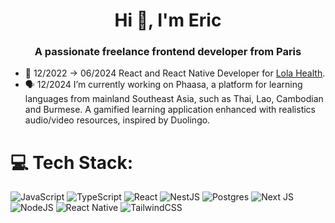 <h1 align="center">Hi 👋, I'm Eric</h1>
<h3 align="center">A passionate freelance frontend developer from Paris</h3>

- 🤝 12/2022 -> 06/2024 React and React Native Developer for [Lola Health](https://www.lolahealth.fr/).
- 🗣️ 12/2024 I’m currently working on Phaasa, a platform for learning languages from mainland Southeast Asia, such as Thai, Lao, Cambodian and Burmese. A gamified learning application enhanced with realistics audio/video resources, inspired by Duolingo.

# 💻 Tech Stack:
![JavaScript](https://img.shields.io/badge/javascript-%23323330.svg?style=flat&logo=javascript&logoColor=%23F7DF1E) ![TypeScript](https://img.shields.io/badge/typescript-%23007ACC.svg?style=flat&logo=typescript&logoColor=white) ![React](https://img.shields.io/badge/react-%2320232a.svg?style=flat&logo=react&logoColor=%2361DAFB) ![NestJS](https://img.shields.io/badge/nestjs-%23E0234E.svg?style=flat&logo=nestjs&logoColor=white) ![Postgres](https://img.shields.io/badge/postgres-%23316192.svg?style=flat&logo=postgresql&logoColor=white) ![Next JS](https://img.shields.io/badge/Next-black?style=flat&logo=next.js&logoColor=white) ![NodeJS](https://img.shields.io/badge/node.js-6DA55F?style=flat&logo=node.js&logoColor=white) ![React Native](https://img.shields.io/badge/react_native-%2320232a.svg?style=flat&logo=react&logoColor=%2361DAFB) ![TailwindCSS](https://img.shields.io/badge/tailwindcss-%2338B2AC.svg?style=flat&logo=tailwind-css&logoColor=white)

<!-- Proudly created with GPRM ( https://gprm.itsvg.in ) -->
